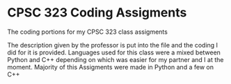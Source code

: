 # CPSC 323 Coding Assigments
The coding portions for my CPSC 323 class assigments

The description given by the professor is put into the file and the coding I did for it is provided. Languages used for this class were a mixed between Python and C++ depending on which was easier for my partner and I at the moment. Majority of this Assigments were made in Python and a few on C++
